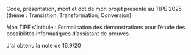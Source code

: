 Code, présentation, mcot et dot de mon projet présenté au TIPE 2025 (thème : Transistion, Transformation, Conversion)

Mon TIPE s'intitule : Formalisation des démonstrations pour l’étude des possibilités informatiques d’assistant de preuves.

J'ai obtenu la note de 16,9/20
